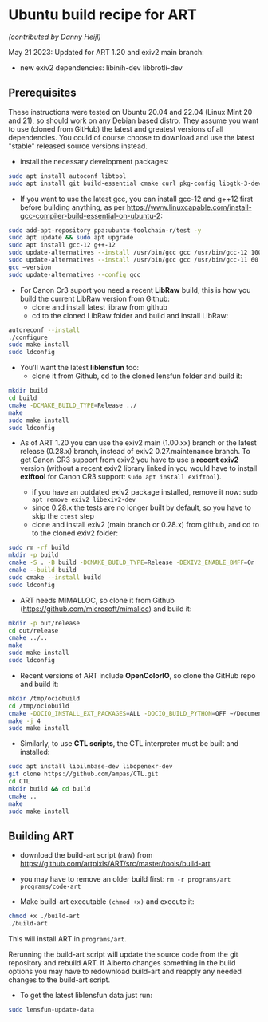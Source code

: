 # Ubuntu build recipe for **ART**
*(contributed by Danny Heijl)*

May 21 2023: Updated for ART 1.20 and exiv2 main branch:

- new exiv2 dependencies: libinih-dev libbrotli-dev

## Prerequisites

These instructions were tested on Ubuntu 20.04 and 22.04 (Linux Mint 20 and 21), so should work on any Debian based distro.
They assume you want to use (cloned from GitHub) the latest and greatest versions of all dependencies. 
You could of course choose to download and use the latest "stable" released source versions instead.

- install the necessary development packages:

```bash
sudo apt install autoconf libtool
sudo apt install git build-essential cmake curl pkg-config libgtk-3-dev libgtkmm-3.0-dev librsvg2-dev liblcms2-dev libfftw3-dev libiptcdata0-dev libtiff5-dev libcanberra-gtk3-dev libinih-dev libbrotli-dev
```

- If you want to use the latest gcc, you can install gcc-12 and g++12 first before building anything, as per <https://www.linuxcapable.com/install-gcc-compiler-build-essential-on-ubuntu-2>:

```bash
sudo add-apt-repository ppa:ubuntu-toolchain-r/test -y
sudo apt update && sudo apt upgrade
sudo apt install gcc-12 g++-12
sudo update-alternatives --install /usr/bin/gcc gcc /usr/bin/gcc-12 100 --slave /usr/bin/g++ g++ /usr/bin/g++-12 --slave /usr/bin/gcov gcov /usr/bin/gcov-12
sudo update-alternatives --install /usr/bin/gcc gcc /usr/bin/gcc-11 60 --slave /usr/bin/g++ g++ /usr/bin/g++-11 --slave /usr/bin/gcov gcov /usr/bin/gcov-11
gcc –version
sudo update-alternatives --config gcc
```

- For Canon Cr3 suport you need a recent **LibRaw** build, this is how you build the current LibRaw version from Github:
  - clone and install latest libraw from github
  - cd to the cloned LibRaw folder and build and install LibRaw:

```bash
autoreconf --install
./configure
sudo make install
sudo ldconfig
```

- You’ll want the latest **liblensfun** too:
  - clone it from Github, cd to the cloned lensfun folder and build it:

```bash
mkdir build
cd build
cmake -DCMAKE_BUILD_TYPE=Release ../
make
sudo make install
sudo ldconfig
```

- As of ART 1.20 you can use the exiv2 main (1.00.xx) branch or the latest release (0.28.x) branch, instead of exiv2 0.27.maintenance branch. To get Canon CR3 support from exiv2 you have to use a **recent exiv2** version (without a recent exiv2 library linked in you would have to install **exiftool** for Canon CR3 support: `sudo apt install exiftool`).

  - if you have an outdated exiv2 package installed, remove it now: `sudo apt remove exiv2 libexiv2-dev`
  - since 0.28.x the tests are no longer built by default, so you have to skip the `ctest` step
  - clone and install exiv2 (main branch or 0.28.x) from github, and cd to to the cloned exiv2 folder:

```bash
sudo rm -rf build
mkdir -p build
cmake -S . -B build -DCMAKE_BUILD_TYPE=Release -DEXIV2_ENABLE_BMFF=On 
cmake --build build
sudo cmake --install build
sudo ldconfig
```

- ART needs MIMALLOC, so clone it from Github (<https://github.com/microsoft/mimalloc>) and build it:

```bash
mkdir -p out/release
cd out/release
cmake ../..
make
sudo make install
sudo ldconfig
```

- Recent versions of ART include **OpenColorIO**, so clone the GitHub repo and build it:

```bash
mkdir /tmp/ociobuild
cd /tmp/ociobuild
cmake -DOCIO_INSTALL_EXT_PACKAGES=ALL -DOCIO_BUILD_PYTHON=OFF ~/Documenten/GitHub/OpenColorIO/ *(path to OpenColorIO clone)*
make -j 4
sudo make install
```

- Similarly, to use **CTL scripts**, the CTL interpreter must be built and installed:

```bash
sudo apt install libilmbase-dev libopenexr-dev
git clone https://github.com/ampas/CTL.git
cd CTL
mkdir build && cd build
cmake ..
make
sudo make install
```

## Building **ART**

- download the build-art script (raw) from <https://github.com/artpixls/ART/src/master/tools/build-art>

- you may have to remove an older build first: `rm -r programs/art programs/code-art`
- Make build-art executable `(chmod +x)` and execute it:

```bash
chmod +x ./build-art
./build-art
```

This will install ART in `programs/art`.
  
Rerunning the build-art script will update the source code from the git repository and rebuild ART.
If Alberto changes something in the build options you may have to redownload build-art and reapply any needed changes to the build-art script.

- To get the latest liblensfun data just run:

```bash
sudo lensfun-update-data
```

